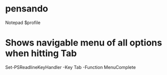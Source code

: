 # pensando
Notepad $profile
# Shows navigable menu of all options when hitting Tab
Set-PSReadlineKeyHandler -Key Tab -Function MenuComplete

 
